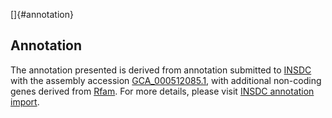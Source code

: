 []{#annotation}

Annotation
----------

The annotation presented is derived from annotation submitted to
[INSDC](http://www.insdc.org) with the assembly accession
[GCA\_000512085.1](http://www.ebi.ac.uk/ena/data/view/GCA_000512085.1),
with additional non-coding genes derived from
[Rfam](http://rfam.xfam.org/). For more details, please visit [INSDC
annotation
import](http://ensemblgenomes.org/info/data/insdc_annotation).
